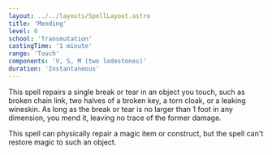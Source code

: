```yaml
---
layout: ../../layouts/SpellLayout.astro
title: 'Mending'
level: 0
school: 'Transmutation'
castingTime: '1 minute'
range: 'Touch'
components: 'V, S, M (two lodestones)'
duration: 'Instantaneous'
---
```


This spell repairs a single break or tear in an object you touch, such as broken chain link, two halves of a broken key, a torn cloak, or a leaking wineskin. As long as the break or tear is no larger than 1 foot in any dimension, you mend it, leaving no trace of the former damage.

This spell can physically repair a magic item or construct, but the spell can't restore magic to such an object.